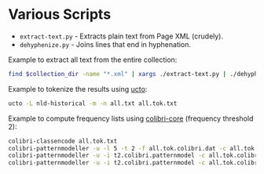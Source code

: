 # Various Scripts

* ``extract-text.py`` - Extracts plain text from Page XML (crudely).
* ``dehyphenize.py`` - Joins lines that end in hyphenation.


Example to extract all text from the entire collection:

```bash
find $collection_dir -name "*.xml" | xargs ./extract-text.py | ./dehyphenize.py >> all.txt
```

Example to tokenize the results using [ucto](https://languagemachines.github.io/ucto):

```bash
ucto -L nld-historical -m -n all.txt all.tok.txt
```

Example to compute frequency lists using [colibri-core](https://proycon.github.io/colibri-core) (frequency threshold 2):

```bash
colibri-classencode all.tok.txt
colibri-patternmodeller -u -l 5 -t 2 -f all.tok.colibri.dat -c all.tok.colibri.cls --outputmodel t2.colibri.patternmodel
colibri-patternmodeller -u -i t2.colibri.patternmodel -c all.tok.colibri.cls --print -l 1 | sort -r -n -k 2   > unigrams.lst
colibri-patternmodeller -u -i t2.colibri.patternmodel -c all.tok.colibri.cls --print -m 2 -l 2 | sort -r -n -k 2   > bigrams.lst
```

